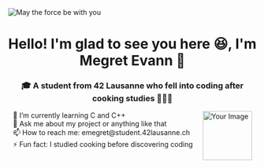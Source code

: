 <picture>
  <img alt="May the force be with you" src="https://s4.ezgif.com/tmp/ezgif-4-61e1f79117.gif">
</picture>

<h1 align="center">Hello! I'm glad to see you here 😆, I'm Megret Evann 🙂</h1>

<div align="center">
  <h3>🎓 A student from 42 Lausanne who fell into coding after cooking studies 👨🏻‍🍳</h3>
</div>

<!-- Container principal en Flexbox -->
<div style="display: flex; align-items: flex-start; justify-content: center; gap: 20px; max-width: 600px; margin: 0 auto;">
  <!-- Liste des informations -->
  <ul style="list-style-type: none; padding-left: 0; margin: 0;">
    <li>🌱 I’m currently learning C and C++</li>
    <li>💬 Ask me about my project or anything like that</li>
    <li>📫 How to reach me: emegret@student.42lausanne.ch</li>
    <li>⚡ Fun fact: I studied cooking before discovering coding</li>
  </ul>
  
  <!-- GIF à côté du texte -->
  <div style="display: flex; align-items: center;">
    <img src="https://media.giphy.com/media/v1.Y2lkPTc5MGI3NjExM2kzdmRubGlyejNsdTdiZWpqYnplYjU2bHh0NjRsbG9nMnlleHkzdSZlcD12MV9naWZzX3NlYXJjaCZjdD1n/bGgsc5mWoryfgKBx1u/giphy.gif" alt="Your Image" width="100" />
  </div>
</div>









